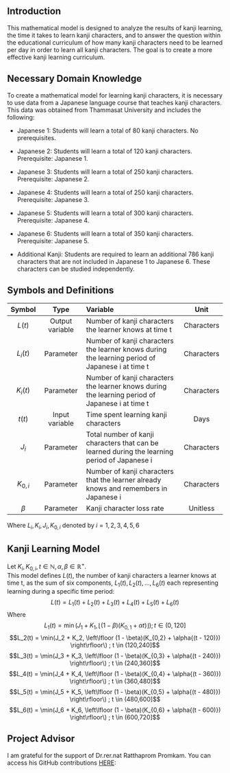 ## Introduction
This mathematical model is designed to analyze the results of kanji learning, the time it takes to learn kanji characters, and to answer the question within the educational curriculum of how many kanji characters need to be learned per day in order to learn all kanji characters. The goal is to create a more effective kanji learning curriculum.

## Necessary Domain Knowledge
To create a mathematical model for learning kanji characters, it is necessary to use data from a Japanese language course that teaches kanji characters. This data was obtained from Thammasat University and includes the following:
* Japanese 1: Students will learn a total of 80 kanji characters. No prerequisites.

* Japanese 2: Students will learn a total of 120 kanji characters. Prerequisite: Japanese 1.

* Japanese 3: Students will learn a total of 250 kanji characters. Prerequisite: Japanese 2.

* Japanese 4: Students will learn a total of 250 kanji characters. Prerequisite: Japanese 3.

* Japanese 5: Students will learn a total of 300 kanji characters. Prerequisite: Japanese 4.

* Japanese 6: Students will learn a total of 350 kanji characters. Prerequisite: Japanese 5.

* Additional Kanji: Students are required to learn an additional 786 kanji characters that are not included in Japanese 1 to Japanese 6. These characters can be studied independently.

## Symbols and Definitions
Symbol | Type | Variable | Unit
| :---: | :---: | :--- | :---:
$L(t)$  | Output variable | Number of kanji characters the learner knows at time t | Characters
$L_i(t)$  | Parameter | Number of kanji characters the learner knows during the learning period of Japanese i at time t | Characters
$K_i(t)$  | Parameter | Number of kanji characters the learner knows during the learning period of Japanese i at time t | Characters
$t(t)$  | Input variable | Time spent learning kanji characters | Days
$J_i$  | Parameter | Total number of kanji characters that can be learned during the learning period of Japanese i | Characters
$K_{0,i}$  | Parameter | Number of kanji characters that the learner already knows and remembers in Japanese i | Characters
$β$  | Parameter | Kanji character loss rate | Unitless

Where $L_i, K_i, J_i, K_{0,i}$ denoted by $i = 1,2,3,4,5,6$

## Kanji Learning Model
Let $K_i , K_{0,i} , t \in \mathbb{N} , \alpha , \beta \in \mathbb{R}^+$. <br>
This model defines $L(t)$, the number of kanji characters a learner knows at time t, as the sum of six components, $L_1(t),L_2(t),...,L_6(t)$ each representing learning during a specific time period:
$$L(t) = L_1(t) + L_2(t) + L_3(t) + L_4(t) + L_5(t) + L_6(t)$$
Where
$$L_1(t) = \min(J_1 + K_1, \left\lfloor (1 - \beta)(K_{0,1} + \alpha{t}) \right\rfloor) ; t \in (0,120]$$
$$L_2(t) = \min(J_2 + K_2, \left\lfloor (1 - \beta)(K_{0,2} + \alpha{(t - 120)}) \right\rfloor\)  ; t \in (120,240]$$
$$L_3(t) = \min(J_3 + K_3, \left\lfloor (1 - \beta)(K_{0,3} + \alpha{(t - 240)}) \right\rfloor\)  ; t \in (240,360]$$
$$L_4(t) = \min(J_4 + K_4, \left\lfloor (1 - \beta)(K_{0,4} + \alpha{(t - 360)}) \right\rfloor\)  ; t \in (360,480]$$
$$L_5(t) = \min(J_5 + K_5, \left\lfloor (1 - \beta)(K_{0,5} + \alpha{(t - 480)}) \right\rfloor\)  ; t \in (480,600]$$
$$L_6(t) = \min(J_6 + K_6, \left\lfloor (1 - \beta)(K_{0,6} + \alpha{(t - 600)}) \right\rfloor\)  ; t \in (600,720]$$

## Project Advisor
I am grateful for the support of Dr.rer.nat Ratthaprom Promkam. You can access his GitHub contributions [HERE](https://github.com/epsilonxe):
